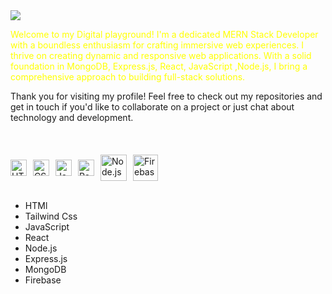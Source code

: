 
<img src="https://i.ibb.co/ygctZMP/MERN-STACK-DEVELOPER.png"/>
<br/>
<p style="margin-bottom:10px; color:yellow;">Welcome to my Digital playground! I'm a dedicated MERN Stack Developer with a boundless enthusiasm for crafting immersive web experiences.  I thrive on creating dynamic and responsive web applications. With a solid foundation in MongoDB, Express.js, React, JavaScript ,Node.js, I bring a comprehensive approach to building full-stack solutions. 

Thank you for visiting my profile! Feel free to check out my repositories and get in touch if you'd like to collaborate on a project or just chat about technology and development.

</p>
<br/>



<div style="display: flex; align-items: center; margin-top: 10px; padding-top:10px">
  <img align="left" alt="HTML5" width="26px" src="https://cdn.jsdelivr.net/gh/devicons/devicon/icons/html5/html5-original.svg" style="margin-right: 10px;"  /> 
  <img align="left" alt="CSS3" width="26px" src="https://cdn.jsdelivr.net/gh/devicons/devicon/icons/css3/css3-original.svg" style="margin-right: 10px;" />
  <img align="left" alt="JavaScript" width="26px" src="https://cdn.jsdelivr.net/gh/devicons/devicon/icons/javascript/javascript-original.svg" style="margin-right: 10px;" />
  <img align="left" alt="React" width="26px" src="https://cdn.jsdelivr.net/gh/devicons/devicon/icons/react/react-original.svg" style="margin-right: 10px;" />
  <a href="https://nodejs.org" target="_blank">
    <img align="left" alt="Node.js" height="42px"  src="https://raw.githubusercontent.com/rahul-jha98/github_readme_icons/main/language_and_tools/square/node/node.svg" style="margin-right: 10px;" />
  </a>
  <a href="https://firebase.google.com/" target="_blank">
    <img align="left" alt="Firebase" height="42px"  width="40px" src="https://raw.githubusercontent.com/rahul-jha98/github_readme_icons/main/language_and_tools/square/firebase/firebase.svg" />
  </a> <br/>
</div>

<br/>

- HTMl
- Tailwind Css
- JavaScript
- React
- Node.js
- Express.js
- MongoDB
- Firebase


